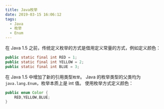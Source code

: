 ```yaml
---
title: Java枚举
date: 2019-03-15 16:06:12
tags:
  - Java
  - 枚举
  - Enum
---
```


在 Java 1.5 之前，传统定义枚举的方式是借用定义常量的方式，例如定义颜色：

```java
public static final int RED = 1;
public static final int YELLOW = 2;
public static final int BLUE = 3;
```

在 Java 1.5 中增加了新的引用类型`枚举`。
Java 的枚举类型的父类均为 `java.lang.Enum`，枚举本质上是 int 值。
使用枚举方式定义颜色：

```java
public enum Color {
    RED,YELLOW,BLUE;
}
```
